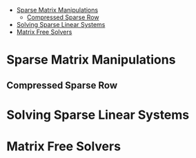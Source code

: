 - [Sparse Matrix Manipulations](#sparse-matrix-manipulations)
  * [Compressed Sparse Row](#compressed-sparse-row)
- [Solving Sparse Linear Systems](#solving-sparse-linear-systems)
- [Matrix Free Solvers](#matrix-free-solvers)


# Sparse Matrix Manipulations
## Compressed Sparse Row

# Solving Sparse Linear Systems
# Matrix Free Solvers
